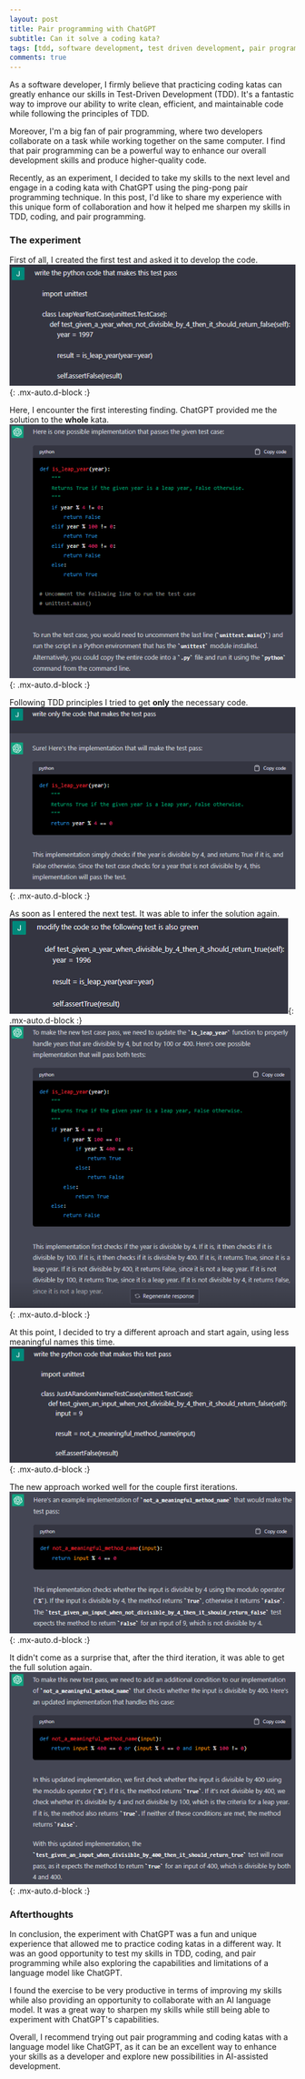 ```yaml
---
layout: post
title: Pair programming with ChatGPT
subtitle: Can it solve a coding kata? 
tags: [tdd, software development, test driven development, pair programming, coding katas, ChatGPT]
comments: true
---
```


As a software developer, I firmly believe that practicing coding katas can greatly enhance our skills in Test-Driven Development (TDD). It's a fantastic way to improve our ability to write clean, efficient, and maintainable code while following the principles of TDD.

Moreover, I'm a big fan of pair programming, where two developers collaborate on a task while working together on the same computer. I find that pair programming can be a powerful way to enhance our overall development skills and produce higher-quality code.

Recently, as an experiment, I decided to take my skills to the next level and engage in a coding kata with ChatGPT using the ping-pong pair programming technique. In this post, I'd like to share my experience with this unique form of collaboration and how it helped me sharpen my skills in TDD, coding, and pair programming.


### The experiment

First of all, I created the first test and asked it to develop the code.
![1](/assets/img/pair_programming_chatgpt/1.png){: .mx-auto.d-block :}

Here, I encounter the first interesting finding. ChatGPT provided me the solution to the **whole** kata.
![2](/assets/img/pair_programming_chatgpt/2.png){: .mx-auto.d-block :}

Following TDD principles I tried to get **only** the necessary code.
![3](/assets/img/pair_programming_chatgpt/3.png){: .mx-auto.d-block :}

As soon as I entered the next test. It was able to infer the solution again.
![4](/assets/img/pair_programming_chatgpt/4.png){: .mx-auto.d-block :}
![5](/assets/img/pair_programming_chatgpt/5.png){: .mx-auto.d-block :}

At this point, I decided to try a different aproach and start again, using less meaningful names this time. 
![6](/assets/img/pair_programming_chatgpt/6.png){: .mx-auto.d-block :}

The new approach worked well for the couple first iterations. 
![7](/assets/img/pair_programming_chatgpt/7.png){: .mx-auto.d-block :}

It didn't come as a surprise that, after the third iteration, it was able to get the full solution again. 
![8](/assets/img/pair_programming_chatgpt/8.png){: .mx-auto.d-block :}


### Afterthoughts 

In conclusion, the experiment with ChatGPT was a fun and unique experience that allowed me to practice coding katas in a different way. It was an good opportunity to test my skills in TDD, coding, and pair programming while also exploring the capabilities and limitations of a language model like ChatGPT.

I found the exercise to be very productive in terms of improving my skills while also providing an opportunity to collaborate with an AI language model. It was a great way to sharpen my skills while still being able to experiment with ChatGPT's capabilities.

Overall, I recommend trying out pair programming and coding katas with a language model like ChatGPT, as it can be an excellent way to enhance your skills as a developer and explore new possibilities in AI-assisted development.